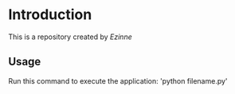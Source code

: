 # Introduction
This is a repository created by *Ezinne*
## Usage
Run this command to execute the application:
'python filename.py'
